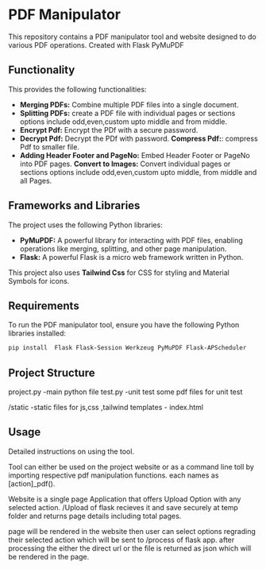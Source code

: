 # PDF Manipulator

This repository contains a  PDF manipulator tool and website designed to do various PDF operations. 
Created with Flask PyMuPDF

## Functionality

This provides the following functionalities:

* **Merging PDFs:** Combine multiple PDF files into a single document.
* **Splitting PDFs:** create  a PDF file with individual pages or sections options include odd,even,custom upto middle and from middle.
* **Encrypt Pdf:** Encrypt the PDf with a secure password.
* **Decrypt Pdf:** Decrypt the PDf with  password.
**Compress Pdf:**: compress Pdf to smaller file.
* **Adding Header Footer and PageNo:** Embed Header Footer or  PageNo  into PDF pages.
**Convert to Images:** Convert individual pages or sections options include odd,even,custom upto middle, from middle and all Pages.

## Frameworks and Libraries

The project uses the following Python libraries:

* **PyMuPDF:** A powerful library for interacting with PDF files, enabling operations like merging, splitting, and other page manipulation.
* **Flask:** A powerful Flask is a micro web framework written in Python. 

This project also uses **Tailwind Css** for CSS for styling and Material Symbols for icons.

## Requirements

To run the PDF manipulator tool, ensure you have the following Python libraries installed:

```bash
pip install  Flask Flask-Session Werkzeug PyMuPDF Flask-APScheduler
```
## Project Structure
 project.py -main python file
 test.py -unit test
 some pdf files for unit test


 /static  -static files for js,css ,tailwind
 templates - index.html


## Usage

Detailed instructions on using the tool.

Tool can either be used on the project website or as a command line toll by importing respective pdf manipulation functions.
each names as [action]_pdf().

Website is a single page Application that  offers Upload Option  with any selected action.
/Upload of flask recieves it and save securely at temp folder and returns page details including total pages.

page will be rendered in the website then user can select options regrading their selected action which will be sent to /process of flask app.
after processing the  either the direct url or the file is returned as json which  will be rendered in the page.

